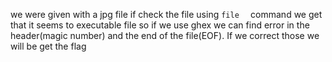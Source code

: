 we were given with a jpg file if check the file using ```file  ```  command we get that it seems to executable file so if we use ghex we can find error in the header(magic number)
and the end of the file(EOF). If we correct those we will be get the flag
